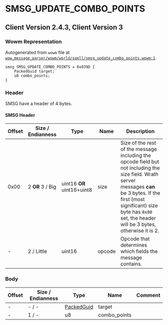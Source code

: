# SMSG_UPDATE_COMBO_POINTS

## Client Version 2.4.3, Client Version 3

### Wowm Representation

Autogenerated from `wowm` file at [`wow_message_parser/wowm/world/spell/smsg_update_combo_points.wowm:1`](https://github.com/gtker/wow_messages/tree/main/wow_message_parser/wowm/world/spell/smsg_update_combo_points.wowm#L1).
```rust,ignore
smsg SMSG_UPDATE_COMBO_POINTS = 0x039D {
    PackedGuid target;
    u8 combo_points;
}
```
### Header

SMSG have a header of 4 bytes.

#### SMSG Header

| Offset | Size / Endianness | Type   | Name   | Description |
| ------ | ----------------- | ------ | ------ | ----------- |
| 0x00   | 2 **OR** 3 / Big           | uint16 **OR** uint16+uint8 | size | Size of the rest of the message including the opcode field but not including the size field. Wrath server messages **can** be 3 bytes. If the first (most significant) size byte has `0x80` set, the header will be 3 bytes, otherwise it is 2.|
| -      | 2 / Little| uint16 | opcode | Opcode that determines which fields the message contains. |

### Body

| Offset | Size / Endianness | Type | Name | Comment |
| ------ | ----------------- | ---- | ---- | ------- |
| - | - / - | [PackedGuid](../types/packed-guid.md) | target |  |
| - | 1 / - | u8 | combo_points |  |

